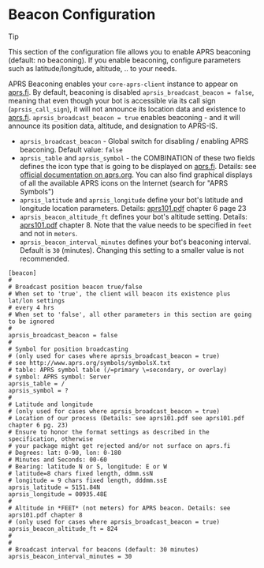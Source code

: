 # Beacon Configuration

> [!TIP]
> This section of the configuration file allows you to enable APRS beaconing (default: no beaconing). If you enable beaconing, configure parameters such as latitude/longitude, altitude, .. to your needs.

APRS Beaconing enables your ```core-aprs-client``` instance to appear on [aprs.fi](http://www.aprs.fi). By default, beaconing is disabled ```aprsis_broadcast_beacon = false```, meaning that even though your bot is accessible via its call sign (```aprsis_call_sign```), it will not announce its location data and existence to [aprs.fi](http://www.aprs.fi). ```aprsis_broadcast_beacon = true``` enables beaconing - and it will announce its position data, altitude, and designation to APRS-IS.

- ```aprsis_broadcast_beacon``` - Global switch for disabling / enabling APRS beaconing. Default value: ```false```
- ```aprsis_table``` and ```aprsis_symbol``` - the COMBINATION of these two fields defines the icon type that is going to be displayed on [aprs.fi](http://www.aprs.fi). Details: see [official documentation on aprs.org](http://www.aprs.org/symbols/symbolsX.txt). You can also find graphical displays of all the available APRS icons on the Internet (search for "APRS Symbols")
- ```aprsis_latitude``` and ```aprsis_longitude``` define your bot's latitude and longitude location parameters. Details: [aprs101.pdf](https://www.aprs.org/doc/APRS101.PDF) chapter 6 page 23
- ```aprsis_beacon_altitude_ft``` defines your bot's altitude setting. Details: [aprs101.pdf](https://www.aprs.org/doc/APRS101.PDF) chapter 8. Note that the value needs to be specified in ```feet``` and not in ```meters```.
- ```aprsis_beacon_interval_minutes``` defines your bot's beaconing interval. Default is ```30``` (minutes). Changing this setting to a smaller value is not recommended.

```
[beacon]
#
# Broadcast position beacon true/false
# When set to 'true', the client will beacon its existence plus lat/lon settings
# every 4 hrs
# When set to 'false', all other parameters in this section are going to be ignored
#
aprsis_broadcast_beacon = false
#
# Symbol for position broadcasting
# (only used for cases where aprsis_broadcast_beacon = true)
# see http://www.aprs.org/symbols/symbolsX.txt
# table: APRS symbol table (/=primary \=secondary, or overlay)
# symbol: APRS symbol: Server
aprsis_table = /
aprsis_symbol = ?
#
# Latitude and longitude
# (only used for cases where aprsis_broadcast_beacon = true)
# Location of our process (Details: see aprs101.pdf see aprs101.pdf chapter 6 pg. 23)
# Ensure to honor the format settings as described in the specification, otherwise
# your package might get rejected and/or not surface on aprs.fi
# Degrees: lat: 0-90, lon: 0-180
# Minutes and Seconds: 00-60
# Bearing: latitude N or S, longitude: E or W
# latitude=8 chars fixed length, ddmm.ssN
# longitude = 9 chars fixed length, dddmm.ssE
aprsis_latitude = 5151.84N
aprsis_longitude = 00935.48E
#
# Altitude in *FEET* (not meters) for APRS beacon. Details: see aprs101.pdf chapter 8
# (only used for cases where aprsis_broadcast_beacon = true)
aprsis_beacon_altitude_ft = 824
#
#
# Broadcast interval for beacons (default: 30 minutes)
aprsis_beacon_interval_minutes = 30
```

